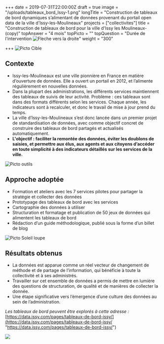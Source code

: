 +++
date = 2019-07-31T22:00:00Z
draft = true
image = "/uploads/tableaux_bord_Issy-1.png"
longTitle = "Construction de tableaux de bord dynamiques s’alimentant de données provenant du portail open data de la ville d'Issy-les-Moulineaux"
projects = ["collectivites"]
title = "Construction de tableaux de bord pour la ville d'Issy les Moulineaux-(copy)"
topAnswer = "4 mois"
topPicto = ""
topQuestion = "Durée de l'intervention ![Fleche vers la droite](/images/white-dotted-arrow.svg)"
weight = "300"

+++
![Picto Cible](/images/target.svg)

## Contexte

* Issy-les-Moulineaux est une ville pionnière en France en matière d’ouverture de données. Elle a ouvert un portail en 2012, et l’alimente régulièrement en nouvelles données.
* Dans la plupart des administrations, les différents services maintiennent des tableaux de suivis de leur activité. Problème : ces tableaux sont dans des formats différents selon les services. Chaque année, les indicateurs sont à recalculer, et donc le travail de mise à jour prend du temps.
* La ville d’Issy-les-Moulineaux s’est donc lancée dans un premier projet de standardisation de données, avec comme objectif concret de construire des tableaux de bord partagés et actualisés automatiquement.
* **L'objectif : faciliter la remontée des données, éviter les doublons de saisies, et permettre aux élus, aux agents et aux citoyens d’accéder en toute simplicité à des indicateurs détaillés sur les services de la ville.**

![Picto outils](/images/tools.svg)

## Approche adoptée

* Formation et ateliers avec les 7 services pilotes pour partager la stratégie et collecter des données
* Prototypage des tableaux de bord avec les services
* Cartographie des données à utiliser
* Structuration et formatage et publication de 50 jeux de données qui alimentent les tableaux de bord
* Rédaction d’un guide méthodologique, publié sous la forme d’un billet de blog

![Picto Soleil loupe](/images/search-sun.svg)

## Résultats obtenus

* La données est apparue comme un réel vecteur de changement de méthode et de partage de l’information, qui bénéficie à toute la collectivité et à ses administrés.
* Travailler sur cet ensemble de données a permis de mettre en lumière des questions de structuration, de qualité et de manières de collecter la donnée.
* Une étape significative vers l’émergence d’une culture des données au sein de l’administration.

_Les tableaux de bord peuvent être explorés à cette adresse :_ [https://data.issy.com/pages/tableaux-de-bord-issy/](https://data.issy.com/pages/tableaux-de-bord-issy/ "https://data.issy.com/pages/tableaux-de-bord-issy/")

![](/uploads/issy_tableaudebord.png)